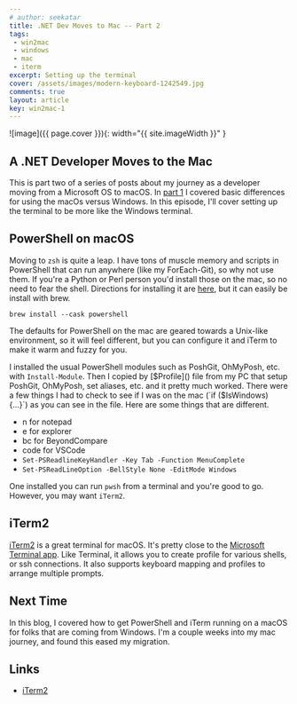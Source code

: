 ```yaml
---
# author: seekatar
title: .NET Dev Moves to Mac -- Part 2
tags:
 - win2mac
 - windows
 - mac
 - iterm
excerpt: Setting up the terminal
cover: /assets/images/modern-keyboard-1242549.jpg
comments: true
layout: article
key: win2mac-1
---
```


![image]({{ page.cover }}){: width="{{ site.imageWidth }}" }

## A .NET Developer Moves to the Mac

This is part two of a series of posts about my journey as a developer moving from a Microsoft OS to macOS. In [part 1](/2022/02/07/win2mac-1.html) I covered basic differences for using the macOs versus Windows. In this episode, I'll cover setting up the terminal to be more like the Windows terminal.

## PowerShell on macOS

Moving to `zsh` is quite a leap. I have tons of muscle memory and scripts in PowerShell that can run anywhere (like my ForEach-Git), so why not use them. If you're a Python or Perl person you'd install those on the mac, so no need to fear the shell. Directions for installing it are [here](https://docs.microsoft.com/en-us/powershell/scripting/install/installing-powershell-on-macos?view=powershell-7.2), but it can easily be install with brew.

`brew install --cask powershell`

The defaults for PowerShell on the mac are geared towards a Unix-like environment, so it will feel different, but you can configure it and iTerm to make it warm and fuzzy for you.

I installed the usual PowerShell modules such as PoshGit, OhMyPosh, etc. with `Install-Module`. Then I copied by [$Profile]() file from my PC that setup PoshGit, OhMyPosh, set aliases, etc. and it pretty much worked. There were a few things I had to check to see if I was on the mac (`if ($IsWindows) {...}`) as you can see in the file. Here are some things that are different.

* n for notepad
* e for explorer
* bc for BeyondCompare
* code for VSCode
* `Set-PSReadlineKeyHandler -Key Tab -Function MenuComplete`
* `Set-PSReadLineOption -BellStyle None -EditMode Windows`

One installed you can run `pwsh` from a terminal and you're good to go. However, you may want `iTerm2`.

## iTerm2

[iTerm2](https://iterm2.com/) is a great terminal for macOS. It's pretty close to the [Microsoft Terminal app](https://github.com/microsoft/terminal). Like Terminal, it allows you to create profile for various shells, or ssh connections. It also supports keyboard mapping and profiles to arrange multiple prompts.

## Next Time

In this blog, I covered how to get PowerShell and iTerm running on a macOS for folks that are coming from Windows. I'm a couple weeks into my mac journey, and found this eased my migration.

## Links

* [iTerm2](https://iterm2.com/)
